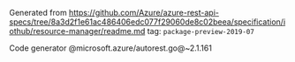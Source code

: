Generated from https://github.com/Azure/azure-rest-api-specs/tree/8a3d2f1e61ac486406edc077f29060de8c02beea/specification/iothub/resource-manager/readme.md tag: `package-preview-2019-07`

Code generator @microsoft.azure/autorest.go@~2.1.161
